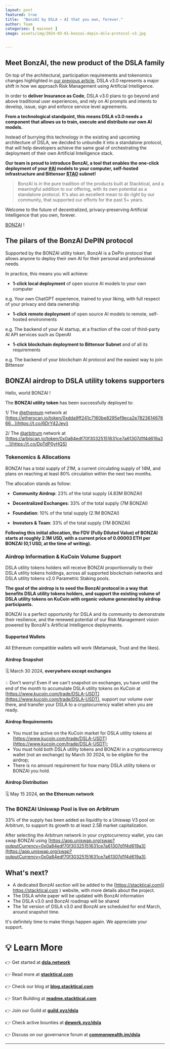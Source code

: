 ```yaml
---
layout: post
featured: true
title:  "BonzAI by DSLA — AI that you own, forever."
author: Team
categories: [ mainnet ]
image: assets/img/2024-03-01-bonzai-depin-dsla-protocol-v3.jpg


---
```


## Meet BonzAI, the new product of the DSLA family

On top of the architectural, participation requirements and tokenomics changes highlighted in [our previous article](https://blog.stacktical.com/mainnet/2024/02/27/dsla-protocol-v3.html), DSLA v3.0 represents a major shift in how we approach Risk Management using Artificial Intelligence.

In order to **deliver Insurance as Code**, DSLA v3.0 plans to go beyond and above traditional user experiences, and rely on AI prompts and intents to develop, issue, sign and enforce service level agreements.

**From a technological standpoint, this means DSLA v3.0 needs a component that allows us to train, execute and distribute our own AI models.** 

Instead of burrying this technology in the existing and upcoming architecture of DSLA, we decided to unbundle it into a standalone protocol, that will help developers achieve the same goal of orchestrating the deployment of their own Artificial Intelligence stack.

**Our team is proud to introduce BonzAI, a tool that enables the one-click deployment of your [#AI](https://twitter.com/hashtag/AI?src=hashtag_click) models to your computer, self-hosted infrastructure and Bittensor [$TAO](https://twitter.com/search?q=%24TAO&src=cashtag_click) subnet!** 

> BonzAI is in the pure tradition of the products built at Stacktical, and a meaningful addition to our offering, with its own potential as a standalone protocol. It's also an excellent mean to do right by our community, that supported our efforts for the past 5+ years.

Welcome to the future of decentralized, privacy-preserving Artificial Intelligence that you own, forever.  

[BONZAI](https://twitter.com/search?q=%24BONZAI&src=cashtag_click) !  



## The pilars of the BonzAI DePIN protocol

Supported by the BONZAI utility token, BonzAI is a DePin protocol that allows anyone to deploy their own AI for their personal and professional needs.

In practice, this means you will achieve:

* **1-click local deployment** of open source AI models to your own computer

e.g. Your own ChatGPT experience, trained to your liking, with full respect of your privacy and data ownership

* **1-click remote deployment** of open source AI models to remote, self-hosted environments

e.g. The backend of your AI startup, at a fraction of the cost of third-party AI API services such as OpenAI

* **1-click blockchain deployment to Bittensor Subnet** and of all its requirements

e.g. The backend of your blockchain AI protocol and the easiest way to join Bittensor



## BONZAI airdrop to DSLA utility tokens supporters

Hello, world BONZAI !  



The **BONZAI utility token** has been successfully deployed to: 

1/ The [@ethereum](https://twitter.com/ethereum) network at [https://etherscan.io/token/0xdda9ff241c7160be8295ef9eca2e782361467666…](https://t.co/6DrY42Jeyi) 

2/ The [@arbitrum](https://twitter.com/arbitrum) network at [https://arbiscan.io/token/0x0a84edf70f30325151631ce7a61307d1f4d619a3…](https://t.co/DpTdP0yHQS)



### Tokenomics & Allocations

BONZAI has a total supply of 21M, a current circulating supply of 14M, and plans on reaching at least 80% circulation within the next two months.

The allocation stands as follow:

* **Community Airdrop**: 23% of the total supply (4.83M BONZAI)

* **Decentralized Exchanges**: 33% of the total supply (7M BONZAI)

* **Foundation**: 10% of the total supply (2.1M BONZAI)

* **Investors & Team**: 33% of the total supply (7M BONZAI)



**Following this initial allocation, the FDV (Fully Diluted Value) of BONZAI starts at roughly 2.1M USD, with a current price of 0.00003 ETH per BONZAI (0,1 USD, at the time of writing).**



### Airdrop Information & KuCoin Volume Support

DSLA utility tokens holders will receive BONZAI proportionnally to their DSLA utility tokens holdings, across all supported blockchain networks and DSLA utility tokens v2.0 Parametric Staking pools.

**The goal of the airdrop is to seed the BonzAI protocol in a way that benefits DSLA utility tokens holders, and support the existing volume of DSLA utility tokens on KuCoin with organic volume generated by airdrop participants.**

BONZAI is a perfect opportunity for DSLA and its community to demonstrate their resilience, and the renewed potential of our Risk Management vision powered by BonzAI's Artificial Intelligence deployments.



#### Supported Wallets

All Ethereum compatible wallets will work (Metamask, Trust and the likes).



#### Airdrop Snapshot

🗓 March 30 2024, **everywhere except exchanges**



💡 Don't worry! Even if we can't snapshot on exchanges, yu have until the end of the month to accumulate DSLA utility tokens on KuCoin at [https://www.kucoin.com/trade/DSLA-USDT](https://www.kucoin.com/trade/DSLA-USDT), support our volume over there, and transfer your DSLA to a cryptocurrency wallet when you are ready.



#### Airdrop Requirements

* You must be active on the KuCoin market for DSLA utility tokens at [https://www.kucoin.com/trade/DSLA-USDT](https://www.kucoin.com/trade/DSLA-USDT);
* You must hold both DSLA utility tokens and BONZAI in a cryptocurrency wallet (not an exchange) by March 30 2024, to be eligible for the airdrop;
* There is no amount requirement for how many DSLA utility tokens or BONZAI you hold.



#### Airdrop Distribution

🗓 May 15 2024, **on the Ethereum network**



### The BONZAI Uniswap Pool is live on Arbitrum

33% of the supply has been added as liquidity to a Uniswap V3 pool on Arbitrum, to support its growth to at least 2.5B market capitalization.

After selecting the Arbitrum network in your cryptocurrency wallet, you can swap BONZAI using [https://app.uniswap.org/swap?outputCurrency=0x0a84edf70f30325151631ce7a61307d1f4d619a3](https://app.uniswap.org/swap?outputCurrency=0x0a84edf70f30325151631ce7a61307d1f4d619a3).



## What's next?

* A dedicated BonzAI section will be added to the [https://stacktical.com]( https://stacktical.com ) website, with more details about the project.
* The DSLA white paper will be updated with BonzAI information
* The DSLA v3.0 and BonzAI roadmap will be shared
* The 1st version of DSLA v3.0 and BonzAI are scheduled for end March, around snapshot time.



It's definitely time to make things happen again. We appreciate your support.



# 💡 Learn More

👉 Get started at **[dsla.network](https://dsla.network)** 

👉 Read more at [**stacktical.com**](https://stacktical.com)

👉 Check our blog at [**blog.stacktical.com**](https://blog.stacktical.com)

👉 Start Building at [**readme.stacktical.com**](https://readme.stacktical.com/developer-guide/)

👉 Join our Guild at [**guild.xyz/dsla**](https://guild.xyz/dsla)

👉 Check active bounties at [**dework.xyz/dsla**](https://dework.xyz/dsla)

👉 Discuss on our governance forum at [**commonwealth.im/dsla**](https://commonwealth.im/dsla)



---

